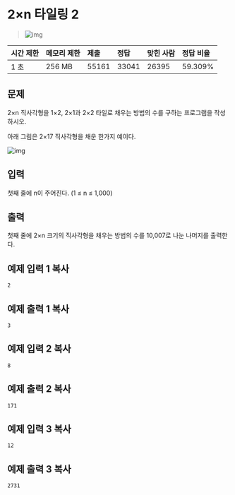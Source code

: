# 2×n 타일링 2

> ![img](https://d2gd6pc034wcta.cloudfront.net/tier/8.svg) 

| 시간 제한 | 메모리 제한 | 제출  | 정답  | 맞힌 사람 | 정답 비율 |
| :-------- | :---------- | :---- | :---- | :-------- | :-------- |
| 1 초      | 256 MB      | 55161 | 33041 | 26395     | 59.309%   |

## 문제

2×n 직사각형을 1×2, 2×1과 2×2 타일로 채우는 방법의 수를 구하는 프로그램을 작성하시오.

아래 그림은 2×17 직사각형을 채운 한가지 예이다.

![img](https://www.acmicpc.net/upload/images/t2n2122.gif)

## 입력

첫째 줄에 n이 주어진다. (1 ≤ n ≤ 1,000)

## 출력

첫째 줄에 2×n 크기의 직사각형을 채우는 방법의 수를 10,007로 나눈 나머지를 출력한다.

## 예제 입력 1 복사

```
2
```

## 예제 출력 1 복사

```
3
```

## 예제 입력 2 복사

```
8
```

## 예제 출력 2 복사

```
171
```

## 예제 입력 3 복사

```
12
```

## 예제 출력 3 복사

```
2731
```